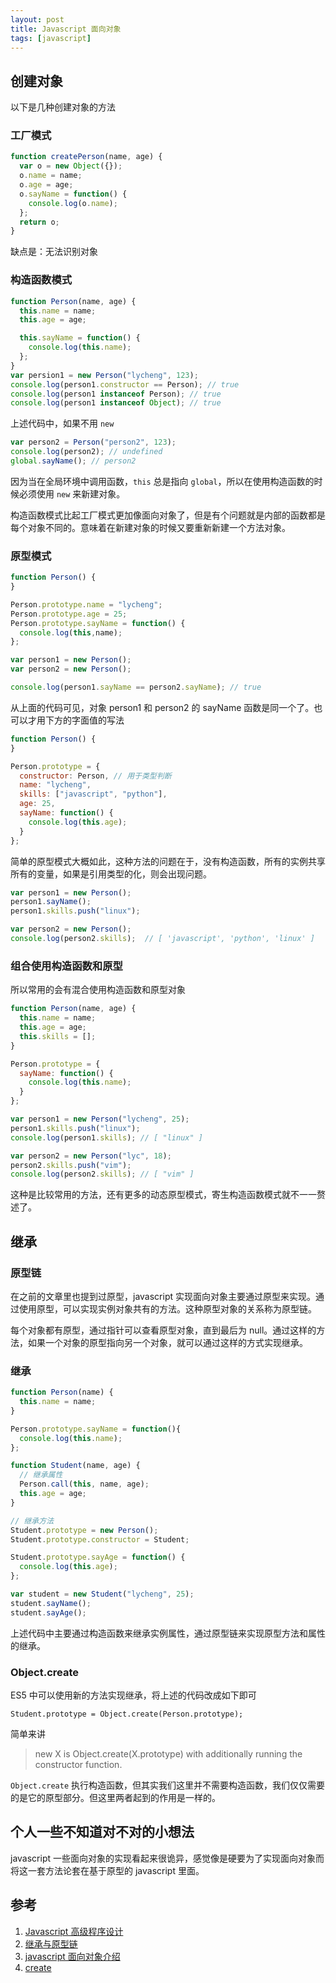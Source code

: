 ```yaml
---
layout: post
title: Javascript 面向对象
tags: [javascript]
---
```


## 创建对象

以下是几种创建对象的方法

### 工厂模式

```javascript
function createPerson(name, age) {
  var o = new Object({});
  o.name = name;
  o.age = age;
  o.sayName = function() {
    console.log(o.name);
  };
  return o;
}
```

缺点是：无法识别对象

### 构造函数模式

```javascript
function Person(name, age) {
  this.name = name;
  this.age = age;

  this.sayName = function() {
    console.log(this.name);
  };
}
var persion1 = new Person("lycheng", 123);
console.log(person1.constructor == Person); // true
console.log(person1 instanceof Person); // true
console.log(person1 instanceof Object); // true
```

上述代码中，如果不用 `new`

```javascript
var person2 = Person("person2", 123);
console.log(person2); // undefined
global.sayName(); // person2
```

因为当在全局环境中调用函数，`this` 总是指向 `global`，所以在使用构造函数的时候必须使用 `new` 来新建对象。

构造函数模式比起工厂模式更加像面向对象了，但是有个问题就是内部的函数都是每个对象不同的。意味着在新建对象的时候又要重新新建一个方法对象。

### 原型模式

```javascript
function Person() {
}

Person.prototype.name = "lycheng";
Person.prototype.age = 25;
Person.prototype.sayName = function() {
  console.log(this,name);
};

var person1 = new Person();
var person2 = new Person();

console.log(person1.sayName == person2.sayName); // true
```

从上面的代码可见，对象 person1 和 person2 的 sayName 函数是同一个了。也可以才用下方的字面值的写法

```javascript
function Person() {
}

Person.prototype = {
  constructor: Person, // 用于类型判断
  name: "lycheng",
  skills: ["javascript", "python"],
  age: 25,
  sayName: function() {
    console.log(this.age);
  }
};
```
简单的原型模式大概如此，这种方法的问题在于，没有构造函数，所有的实例共享所有的变量，如果是引用类型的化，则会出现问题。

```javascript
var person1 = new Person();
person1.sayName();
person1.skills.push("linux");

var person2 = new Person();
console.log(person2.skills);  // [ 'javascript', 'python', 'linux' ]
```

### 组合使用构造函数和原型

所以常用的会有混合使用构造函数和原型对象

```javascript
function Person(name, age) {
  this.name = name;
  this.age = age;
  this.skills = [];
}

Person.prototype = {
  sayName: function() {
    console.log(this.name);
  }
};

var person1 = new Person("lycheng", 25);
person1.skills.push("linux");
console.log(person1.skills); // [ "linux" ]

var person2 = new Person("lyc", 18);
person2.skills.push("vim");
console.log(person2.skills); // [ "vim" ]
```

这种是比较常用的方法，还有更多的动态原型模式，寄生构造函数模式就不一一赘述了。

## 继承

### 原型链

在之前的文章里也提到过原型，javascript 实现面向对象主要通过原型来实现。通过使用原型，可以实现实例对象共有的方法。这种原型对象的关系称为原型链。

每个对象都有原型，通过指针可以查看原型对象，直到最后为 null。通过这样的方法，如果一个对象的原型指向另一个对象，就可以通过这样的方式实现继承。

### 继承

```javascript
function Person(name) {
  this.name = name;
}

Person.prototype.sayName = function(){
  console.log(this.name);
};

function Student(name, age) {
  // 继承属性
  Person.call(this, name, age);
  this.age = age;
}

// 继承方法
Student.prototype = new Person();
Student.prototype.constructor = Student;

Student.prototype.sayAge = function() {
  console.log(this.age);
};

var student = new Student("lycheng", 25);
student.sayName();
student.sayAge();
```

上述代码中主要通过构造函数来继承实例属性，通过原型链来实现原型方法和属性的继承。

### Object.create

ES5 中可以使用新的方法实现继承，将上述的代码改成如下即可
```
Student.prototype = Object.create(Person.prototype);
```
简单来讲
> new X is Object.create(X.prototype) with additionally running the constructor function.

`Object.create` 执行构造函数，但其实我们这里并不需要构造函数，我们仅仅需要的是它的原型部分。但这里两者起到的作用是一样的。

## 个人一些不知道对不对的小想法

javascript 一些面向对象的实现看起来很诡异，感觉像是硬要为了实现面向对象而将这一套方法论套在基于原型的 javascript 里面。

## 参考
 1. [Javascript 高级程序设计](http://www.ituring.com.cn/book/946)
 2. [继承与原型链](https://developer.mozilla.org/zh-CN/docs/Web/JavaScript/Inheritance_and_the_prototype_chain)
 3. [javascript 面向对象介绍](https://developer.mozilla.org/zh-CN/docs/Web/JavaScript/Introduction_to_Object-Oriented_JavaScript#JavaScript_Review)
 4. [create](https://developer.mozilla.org/en-US/docs/Web/JavaScript/Reference/Global_Objects/Object/create)
